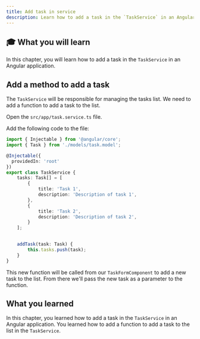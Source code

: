 ```yaml
---
title: Add task in service
description: Learn how to add a task in the `TaskService` in an Angular application.
---
```


## 🎓 What you will learn

In this chapter, you will learn how to add a task in the `TaskService` in an Angular application.

## Add a method to add a task

The `TaskService` will be responsible for managing the tasks list.
We need to add a function to add a task to the list.

Open the `src/app/task.service.ts` file.

Add the following code to the file:

```typescript ins={"Add the addTask function": 19-22}
import { Injectable } from '@angular/core';
import { Task } from './models/task.model';

@Injectable({
  providedIn: 'root'
})
export class TaskService {
    tasks: Task[] = [
        {
            title: 'Task 1',
            description: 'Description of task 1',
        },
        {
            title: 'Task 2',
            description: 'Description of task 2',
        }
    ];

    
    addTask(task: Task) {
        this.tasks.push(task);
    }
}
```

This new function will be called from our `TaskFormComponent` to add a new task to the list.
From there we'll pass the new task as a parameter to the function.

## What you learned

In this chapter, you learned how to add a task in the `TaskService` in an Angular application. You learned how to add a function to add a task to the list in the `TaskService`.
